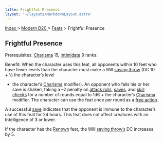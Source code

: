 ```yaml
---
title: Frightful Presence
layout: '~/layouts/MarkdownLayout.astro'
---
```


[ Index ](/) > [ Modern D20 ](/modern.d20.srd) > [Feats](/modern.d20.srd/feats) > Frightful Presence

## Frightful Presence

Prerequisites: [Charisma](/modern.d20.srd/basics/ability.scores) 15,
[Intimidate](/modern.d20.srd/skills/intimidate) 9 ranks.

Benefit: When the character uses this feat, all opponents within 10 feet who
have fewer levels than the character must make a Will [saving throw](/modern.d20.srd/basics/saving.throws) (DC 10 + ½ the character’s level
+ the character’s [Charisma](/modern.d20.srd/basics/ability.scores) modifier).
An opponent who fails his or her save is shaken, taking a –2 penalty on
[attack rolls](/modern.d20.srd/combat/attack.roll),
[saves](/modern.d20.srd/basics/saving.throws), and [skill checks](/modern.d20.srd/skills/skill.basics.php#skill) for a number of rounds
equal to 1d6 + the character’s
[Charisma](/modern.d20.srd/basics/ability.scores) modifier. The character can
use the feat once per round as a [free action](/modern.d20.srd/combat/action.types).

A successful [save](/modern.d20.srd/basics/saving.throws) indicates that the
opponent is immune to the character’s use of this feat for 24 hours. This feat
does not affect creatures with an Intelligence of 3 or lower.

If the character has the [Renown](/modern.d20.srd/feats/renown) feat, the Will
[saving throw’s](/modern.d20.srd/basics/saving.throws) DC increases by 5.

